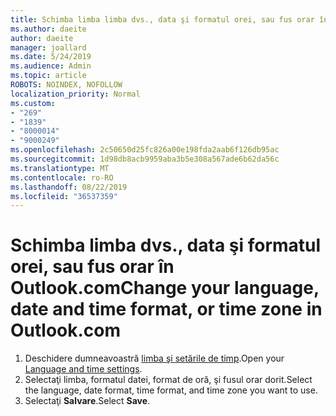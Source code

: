 ```yaml
---
title: Schimba limba limba dvs., data şi formatul orei, sau fus orar în Outlook.com
ms.author: daeite
author: daeite
manager: joallard
ms.date: 5/24/2019
ms.audience: Admin
ms.topic: article
ROBOTS: NOINDEX, NOFOLLOW
localization_priority: Normal
ms.custom:
- "269"
- "1839"
- "8000014"
- "9000249"
ms.openlocfilehash: 2c50650d25fc826a00e198fda2aab6f126db95ac
ms.sourcegitcommit: 1d98db8acb9959aba3b5e308a567ade6b62da56c
ms.translationtype: MT
ms.contentlocale: ro-RO
ms.lasthandoff: 08/22/2019
ms.locfileid: "36537359"
---
```

# <a name="change-your-language-date-and-time-format-or-time-zone-in-outlookcom"></a><span data-ttu-id="fde12-102">Schimba limba dvs., data şi formatul orei, sau fus orar în Outlook.com</span><span class="sxs-lookup"><span data-stu-id="fde12-102">Change your language, date and time format, or time zone in Outlook.com</span></span>

1. <span data-ttu-id="fde12-103">Deschidere dumneavoastră [limba şi setările de timp](https://go.microsoft.com/fwlink/?linkid=2085505).</span><span class="sxs-lookup"><span data-stu-id="fde12-103">Open your [Language and time settings](https://go.microsoft.com/fwlink/?linkid=2085505).</span></span>
1. <span data-ttu-id="fde12-104">Selectaţi limba, formatul datei, format de oră, şi fusul orar dorit.</span><span class="sxs-lookup"><span data-stu-id="fde12-104">Select the language, date format, time format, and time zone you want to use.</span></span>
1. <span data-ttu-id="fde12-105">Selectaţi **Salvare**.</span><span class="sxs-lookup"><span data-stu-id="fde12-105">Select **Save**.</span></span>